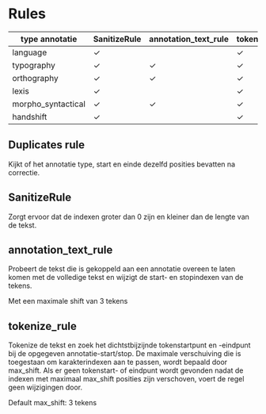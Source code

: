 # Rules

| type annotatie     | SanitizeRule | annotation_text_rule | tokenize_rule | DuplicatesRule |
|--------------------|--------------|----------------------|---------------|----------------|
| language           | ✓            |                      | ✓             | ✓              |
| typography         | ✓            | ✓                    | ✓             | ✓              |
| orthography        | ✓            | ✓                    | ✓             | ✓              |
| lexis              | ✓            |                      | ✓             | ✓              |
| morpho_syntactical | ✓            | ✓                    | ✓             | ✓              |
| handshift          | ✓            |                      | ✓             | ✓              |

## Duplicates rule

Kijkt of het annotatie type, start en einde dezelfd posities bevatten na correctie.

## SanitizeRule

Zorgt ervoor dat de indexen groter dan 0 zijn en kleiner dan de lengte van de tekst.

## annotation_text_rule

Probeert de tekst die is gekoppeld aan een annotatie overeen te laten komen met de volledige tekst en wijzigt de start-
en stopindexen van de tekens.

Met een maximale shift van 3 tekens

## tokenize_rule

Tokenize de tekst en zoek het dichtstbijzijnde tokenstartpunt en -eindpunt bij de opgegeven annotatie-start/stop. De
maximale verschuiving die is toegestaan om karakterindexen aan te passen, wordt bepaald door max_shift. Als er geen
tokenstart- of eindpunt wordt gevonden nadat de indexen met maximaal max_shift posities zijn verschoven, voert de regel
geen wijzigingen door.

Default max_shift: 3 tekens
